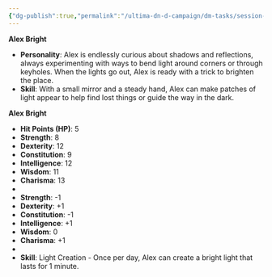 ```yaml
---
{"dg-publish":true,"permalink":"/ultima-dn-d-campaign/dm-tasks/session-zero-folder/npc-s/alex/"}
---
```




**Alex Bright**

- **Personality**: Alex is endlessly curious about shadows and reflections, always experimenting with ways to bend light around corners or through keyholes. When the lights go out, Alex is ready with a trick to brighten the place.
- **Skill**: With a small mirror and a steady hand, Alex can make patches of light appear to help find lost things or guide the way in the dark.

**Alex Bright**

- **Hit Points (HP)**: 5
- **Strength**: 8
- **Dexterity**: 12
- **Constitution**: 9
- **Intelligence**: 12
- **Wisdom**: 11
- **Charisma**: 13
- 
- **Strength**: -1
- **Dexterity**: +1
- **Constitution**: -1
- **Intelligence**: +1
- **Wisdom**: 0
- **Charisma**: +1
- 
- **Skill**: Light Creation - Once per day, Alex can create a bright light that lasts for 1 minute.